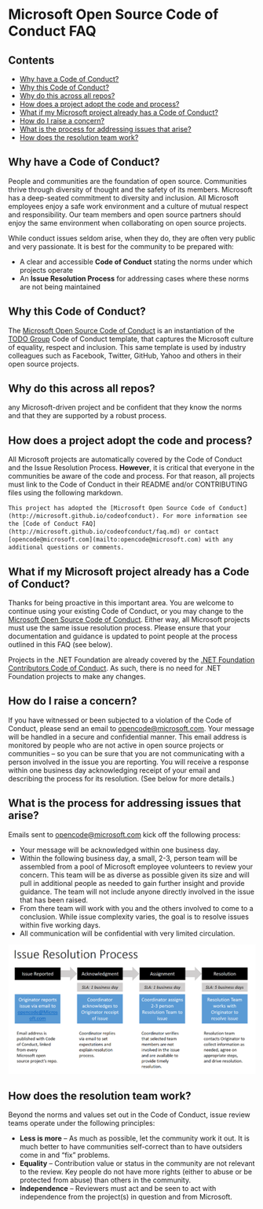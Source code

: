 # Microsoft Open Source Code of Conduct FAQ

## Contents
* [Why have a Code of Conduct?](#whycode)
* [Why this Code of Conduct?](#whythis)
* [Why do this across all repos?](#allrepos)
* [How does a project adopt the code and process?](#howadopt)
* [What if my Microsoft project already has a Code of Conduct?](#alreadyhave)
* [How do I raise a concern?](#howreport)
* [What is the process for addressing issues that arise?](#process)
* [How does the resolution team work?](#howteamworks)

## <a name="whycode"></a>Why have a Code of Conduct?
People and communities are the foundation of open source.  Communities thrive through diversity of thought and the safety of its members. Microsoft has a deep-seated commitment to diversity and inclusion. All Microsoft employees enjoy a safe work environment and a culture of mutual respect and responsibility.  Our team members and open source partners should enjoy the same environment when collaborating on open source projects.

While conduct issues seldom arise, when they do, they are often very public and very passionate. It is best for the community to be prepared with:  

* A clear and accessible **Code of Conduct** stating the norms under which projects operate 
* An **Issue Resolution Process** for addressing cases where these norms are not being maintained 

## <a name="whythis"></a>Why this Code of Conduct?
The [Microsoft Open Source Code of Conduct](http://microsoft.github.io/codeofconduct) is an instantiation of the [TODO Group](http://todogroup.org/) Code of Conduct template, that captures the Microsoft culture of equality, respect and inclusion.  This same template is used by industry colleagues such as Facebook, Twitter, GitHub, Yahoo and others in their open source projects.

## <a name="allrepos"></a>Why do this across all repos?
any Microsoft-driven project and be confident that they know the norms and that they are supported by a robust process.

## <a name="howadopt"></a>How does a project adopt the code and process?
All Microsoft projects are automatically covered by the Code of Conduct and the Issue Resolution Process.  **However**, it is critical that everyone in the communities be aware of the code and process. For that reason, all projects must link to the Code of Conduct in their README and/or CONTRIBUTING files using the following markdown.

```
This project has adopted the [Microsoft Open Source Code of Conduct](http://microsoft.github.io/codeofconduct). For more information see the [Code of Conduct FAQ](http://microsoft.github.io/codeofconduct/faq.md) or contact [opencode@microsoft.com](mailto:opencode@microsoft.com) with any additional questions or comments.
```

## <a name="alreadyhave"></a>What if my Microsoft project already has a Code of Conduct?
Thanks for being proactive in this important area.  You are welcome to continue using your existing Code of Conduct, or you may change to the [Microsoft Open Source Code of Conduct](http://microsoft.github.io/codeofconduct).  Either way, all Microsoft projects must use the same issue resolution process.  Please ensure that your documentation and guidance is updated to point people at the process outlined in this FAQ (see below).

Projects in the .NET Foundation are already covered by the [.NET Foundation Contributors Code of Conduct](https://www.dotnetfoundation.org/code-of-conduct). As such, there is no need for .NET Foundation projects to make any changes. 

## <a name="howreport"></a>How do I raise a concern?
If you have witnessed or been subjected to a violation of the Code of Conduct, please send an email to [opencode@microsoft.com](mailto:opencode@microsoft.com). Your message will be handled in a secure and confidential manner. This email address is monitored by people who are not active in open source projects or communities – so you can be sure that you are not communicating with a person involved in the issue you are reporting. You will receive a response within one business day acknowledging receipt of your email and describing the process for its resolution. (See below for more details.)

## <a name="process"></a>What is the process for addressing issues that arise?
Emails sent to [opencode@microsoft.com](mailto:opencode@microsoft.com) kick off the following process:

* Your message will be acknowledged within one business day.
* Within the following business day, a small, 2-3, person team will be assembled from a pool of Microsoft employee volunteers to review your concern.  This team will be as diverse as possible given its size and will pull in additional people as needed to gain further insight and provide guidance. The team will not include anyone directly involved in the issue that has been raised.
* From there team will work with you and the others involved to come to a conclusion.  While issue complexity varies, the goal is to resolve issues within five working days.
* All communication will be confidential with very limited circulation.

![Issue Resolution Process](IssueResolutionProcess.png)

## <a name="howteamworks"></a>How does the resolution team work?
Beyond the norms and values set out in the Code of Conduct, issue review teams operate under the following principles:

* **Less is more** – As much as possible, let the community work it out.  It is much better to have communities self-correct than to have outsiders come in and “fix” problems.
* **Equality** – Contribution value or status in the community are not relevant to the review.  Key people do not have more rights (either to abuse or be protected from abuse) than others in the community.
* **Independence** – Reviewers must act and be seen to act with independence from the project(s) in question and from Microsoft. 

